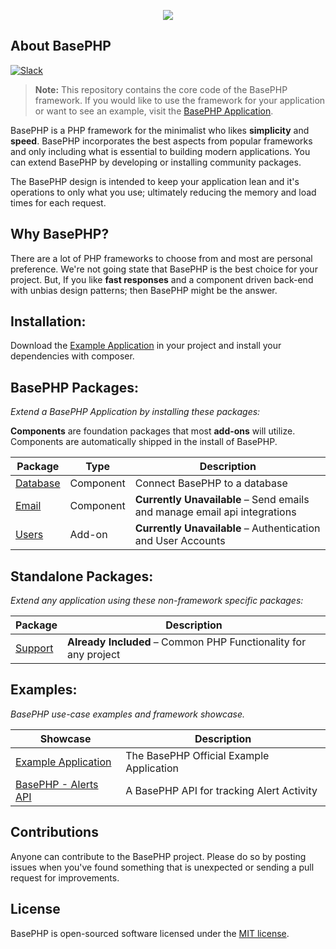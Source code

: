 <p align="center"><img src="http://timothymarois.com/a/basephp2-logo-03-01.svg"></p>

## About BasePHP

[![Slack](http://timothymarois.com/a/slack-02.svg)](https://join.slack.com/t/basephp/shared_invite/enQtNDI0MzQyMDE0MDAwLWU3Nzg0Yjk4MjM0OWVmZDZjMjEyYWE2YjA1ODFhNjI2MzI3MjAyOTIyOTRkMmVlNWNhZWYzMTIwZDJlOWQ2ZTA)

> **Note:** This repository contains the core code of the BasePHP framework. If you would like to use the framework for your application or want to see an example, visit the [BasePHP Application](https://github.com/basephp/basephp).

BasePHP is a PHP framework for the minimalist who likes **simplicity** and **speed**. BasePHP incorporates the best aspects from popular frameworks and only including what is essential to building modern applications. You can extend BasePHP by developing or installing community packages.

The BasePHP design is intended to keep your application lean and it's operations to only what you use; ultimately reducing the memory and load times for each request.


## Why BasePHP?

There are a lot of PHP frameworks to choose from and most are personal preference. We're not going state that BasePHP is the best choice for your project. But, If you like **fast responses** and a component driven back-end with unbias design patterns; then BasePHP might be the answer.


## Installation:

Download the [Example Application](https://github.com/basephp/basephp) in your project and install your dependencies with composer.


## BasePHP Packages:
*Extend a BasePHP Application by installing these packages:*

**Components** are foundation packages that most **add-ons** will utilize. Components are automatically shipped in the install of BasePHP.

|Package				                         |Type        |Description		             |
|---				                             |---         |---		                     |
|[Database](https://github.com/basephp/database) |Component   |Connect BasePHP to a database |
|[Email](https://github.com/basephp/email)       |Component   |**Currently Unavailable** – Send emails and manage email api integrations |
|[Users](https://github.com/basephp/users)       |Add-on      |**Currently Unavailable** – Authentication and User Accounts  |


## Standalone Packages:
*Extend any application using these non-framework specific packages:*

|Package				                         |Description		       |
|---				                             |---		               |
|[Support](https://github.com/basephp/support)   |**Already Included** – Common PHP Functionality for any project |


## Examples:
*BasePHP use-case examples and framework showcase.*

|Showcase				                         |Description		       |
|---				                             |---		               |
|[Example Application](https://github.com/basephp/basephp)   |The BasePHP Official Example Application |
|[BasePHP - Alerts API](https://github.com/timothymarois/basephp-alerts-api)   |A BasePHP API for tracking Alert Activity |


## Contributions

Anyone can contribute to the BasePHP project. Please do so by posting issues when you've found something that is unexpected or sending a pull request for improvements.


## License

BasePHP is open-sourced software licensed under the [MIT license](https://opensource.org/licenses/MIT).
